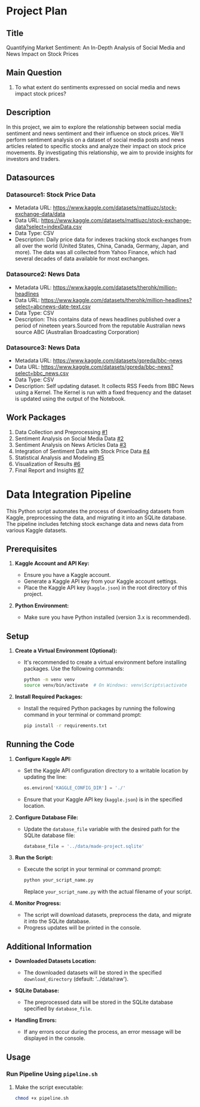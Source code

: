 # Project Plan

## Title

Quantifying Market Sentiment: An In-Depth Analysis of Social Media and News Impact on Stock Prices

## Main Question

1. To what extent do sentiments expressed on social media and news impact stock prices?

## Description

In this project, we aim to explore the relationship between social media sentiment and news sentiment and their influence on stock prices. We'll perform sentiment analysis on a dataset of social media posts and news articles related to specific stocks and analyze their impact on stock price movements. By investigating this relationship, we aim to provide insights for investors and traders.

## Datasources

### Datasource1: Stock Price Data
* Metadata URL: https://www.kaggle.com/datasets/mattiuzc/stock-exchange-data/data
* Data URL: https://www.kaggle.com/datasets/mattiuzc/stock-exchange-data?select=indexData.csv
* Data Type: CSV
* Description: Daily price data for indexes tracking stock exchanges from all over the world (United States, China, Canada, Germany, Japan, and more). The data was all collected from Yahoo Finance, which had several decades of data available for most exchanges.

### Datasource2: News Data
* Metadata URL: https://www.kaggle.com/datasets/therohk/million-headlines
* Data URL: https://www.kaggle.com/datasets/therohk/million-headlines?select=abcnews-date-text.csv
* Data Type: CSV
* Description: This contains data of news headlines published over a period of nineteen years.Sourced from the reputable Australian news source ABC (Australian Broadcasting Corporation)

### Datasource3: News Data
* Metadata URL: https://www.kaggle.com/datasets/gpreda/bbc-news
* Data URL: https://www.kaggle.com/datasets/gpreda/bbc-news?select=bbc_news.csv
* Data Type: CSV
* Description: Self updating dataset. It collects RSS Feeds from BBC News using a Kernel. The Kernel is run with a fixed frequency and the dataset is updated using the output of the Notebook.

## Work Packages

1. Data Collection and Preprocessing [#1](https://github.com/mohdahmedasif/made-template/issues/1)
2. Sentiment Analysis on Social Media Data [#2](https://github.com/mohdahmedasif/made-template/issues/2)
3. Sentiment Analysis on News Articles Data [#3](https://github.com/mohdahmedasif/made-template/issues/3)
4. Integration of Sentiment Data with Stock Price Data [#4](https://github.com/mohdahmedasif/made-template/issues/4)
5. Statistical Analysis and Modeling [#5](https://github.com/mohdahmedasif/made-template/issues/5)
6. Visualization of Results [#6](https://github.com/mohdahmedasif/made-template/issues/6)
7. Final Report and Insights [#7](https://github.com/mohdahmedasif/made-template/issues/7)

# Data Integration Pipeline

This Python script automates the process of downloading datasets from Kaggle, preprocessing the data, and migrating it into an SQLite database. The pipeline includes fetching stock exchange data and news data from various Kaggle datasets.

## Prerequisites

1. **Kaggle Account and API Key:**
   - Ensure you have a Kaggle account.
   - Generate a Kaggle API key from your Kaggle account settings.
   - Place the Kaggle API key (`kaggle.json`) in the root directory of this project.

2. **Python Environment:**
   - Make sure you have Python installed (version 3.x is recommended).

## Setup

1. **Create a Virtual Environment (Optional):**
   - It's recommended to create a virtual environment before installing packages. Use the following commands:

     ```bash
     python -m venv venv
     source venv/bin/activate  # On Windows: venv\Scripts\activate
     ```

2. **Install Required Packages:**
   - Install the required Python packages by running the following command in your terminal or command prompt:

     ```bash
     pip install -r requirements.txt
     ```

## Running the Code

1. **Configure Kaggle API:**
   - Set the Kaggle API configuration directory to a writable location by updating the line:

     ```python
     os.environ['KAGGLE_CONFIG_DIR'] = './'
     ```

   - Ensure that your Kaggle API key (`kaggle.json`) is in the specified location.

2. **Configure Database File:**
   - Update the `database_file` variable with the desired path for the SQLite database file:

     ```python
     database_file = '../data/made-project.sqlite'
     ```

3. **Run the Script:**
   - Execute the script in your terminal or command prompt:

     ```bash
     python your_script_name.py
     ```

     Replace `your_script_name.py` with the actual filename of your script.

4. **Monitor Progress:**
   - The script will download datasets, preprocess the data, and migrate it into the SQLite database.
   - Progress updates will be printed in the console.

## Additional Information

- **Downloaded Datasets Location:**
  - The downloaded datasets will be stored in the specified `download_directory` (default: '../data/raw').

- **SQLite Database:**
  - The preprocessed data will be stored in the SQLite database specified by `database_file`.

- **Handling Errors:**
  - If any errors occur during the process, an error message will be displayed in the console.

## Usage

### Run Pipeline Using `pipeline.sh`

1. Make the script executable:

   ```bash
   chmod +x pipeline.sh
